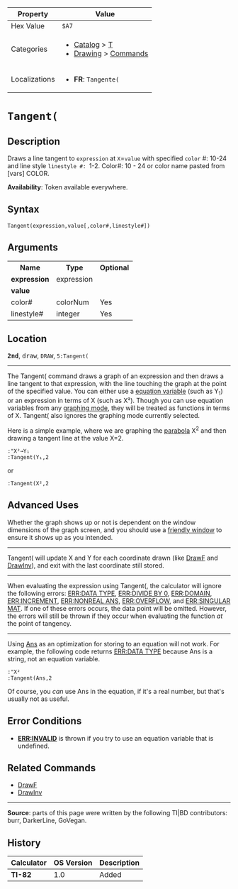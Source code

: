 | Property      | Value |
|---------------|-------|
| Hex Value     | `$A7`|
| Categories    | <ul><li>[Catalog](<../categories/Catalog.md>) > [T](<../categories/Catalog.md#T>)</li><li>[Drawing](<../categories/Drawing.md>) > [Commands](<../categories/Drawing.md#Commands>)</li></ul> |
| Localizations | <ul><li><b>FR</b>: `Tangente(`</li></ul> |

# `Tangent(`

## Description
Draws a line tangent to `expression` at `X`=`value` with specified `color` #: 10-24 and line style `linestyle #: `1-2.
Color#: 10 - 24 or color name pasted from [vars] COLOR.


<b>Availability</b>: Token available everywhere.

## Syntax
`Tangent(expression,value[,color#,linestyle#])`

## Arguments
<table>
<tr><th>Name</th><th>Type</th><th>Optional</th></tr>

<tr><td><b>expression</b></td><td>expression</td><td></td></tr>

<tr><td><b>value</b></td><td></td><td></td></tr>

<tr><td>color#</td><td>colorNum</td><td>Yes</td></tr>

<tr><td>linestyle#</td><td>integer</td><td>Yes</td></tr>

</table>

## Location
<tt><kbd><b>2nd</b></kbd></tt>, <kbd>draw</kbd>, `DRAW`, `5:Tangent(`
<hr>

The Tangent( command draws a graph of an expression and then draws a line tangent to that expression, with the line touching the graph at the point of the specified value. You can either use a [equation variable](system-variables#equation) (such as Y<sub>1</sub>) or an expression in terms of X (such as X²). Though you can use equation variables from any [graphing mode](graphing-mode), they will be treated as functions in terms of X. Tangent( also ignores the graphing mode currently selected.

Here is a simple example, where we are graphing the [parabola](http://en.wikipedia.org/wiki/parabola) X<sup>2</sup> and then drawing a tangent line at the value X=2.

```ti-basic
:"X²→Y₁
:Tangent(Y₁,2
```

  
or

```ti-basic
:Tangent(X²,2
```

## Advanced Uses

Whether the graph shows up or not is dependent on the window dimensions of the graph screen, and you should use a [friendly window](friendly-window) to ensure it shows up as you intended.

* * *

Tangent( will update X and Y for each coordinate drawn (like [DrawF](DrawF.md) and [DrawInv](DrawInv.md)), and exit with the last coordinate still stored.

* * *

When evaluating the expression using Tangent(, the calculator will ignore the following errors: [ERR:DATA TYPE](errors#datatype), [ERR:DIVIDE BY 0](errors#divideby0), [ERR:DOMAIN](errors#domain), [ERR:INCREMENT](errors#increment), [ERR:NONREAL ANS](errors#nonrealans), [ERR:OVERFLOW](errors#overflow), and [ERR:SINGULAR MAT](errors#singularmat). If one of these errors occurs, the data point will be omitted. However, the errors will still be thrown if they occur when evaluating the function _at_ the point of tangency.

* * *

Using [Ans](Ans.md) as an optimization for storing to an equation will not work. For example, the following code returns [ERR:DATA TYPE](errors#datatype) because Ans is a string, not an equation variable.

```ti-basic
:"X²
:Tangent(Ans,2
```

Of course, you _can_ use Ans in the equation, if it's a real number, but that's usually not as useful.

## Error Conditions

*   **[ERR:INVALID](errors#invalid)** is thrown if you try to use an equation variable that is undefined.

## Related Commands

*   [DrawF](DrawF.md)
*   [DrawInv](DrawInv.md)

* * *

**Source**: parts of this page were written by the following TI|BD contributors: burr, DarkerLine, GoVegan.

## History
| Calculator | OS Version | Description |
|------------|------------|-------------|
| <b>TI-82</b> | 1.0 | Added |



